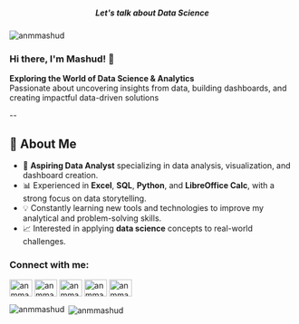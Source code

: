 <h5 align="center"> Let's talk about Data Science </h5>

<p align="left"> <img src="https://komarev.com/ghpvc/?username=anmmashud&label=Profile%20views&color=0e75b6&style=flat" alt="anmmashud" /> </p>

<h3 align="left"> Hi there, I'm Mashud! 👋 </h3>

**Exploring the World of Data Science & Analytics**  
Passionate about uncovering insights from data, building dashboards, and creating impactful data-driven solutions

--

## 🌟 About Me  
- 🌱 **Aspiring Data Analyst** specializing in data analysis, visualization, and dashboard creation.  
- 📊 Experienced in **Excel**, **SQL**, **Python**, and **LibreOffice Calc**, with a strong focus on data storytelling.  
- 💡 Constantly learning new tools and technologies to improve my analytical and problem-solving skills.  
- 📈 Interested in applying **data science** concepts to real-world challenges. 


<h3 align="left">Connect with me:</h3>

<p align="left">

<a href="https://linkedin.com/in/anmmashud" target="blank"><img align="center" src="https://raw.githubusercontent.com/rahuldkjain/github-profile-readme-generator/master/src/images/icons/Social/linked-in-alt.svg" alt="anmmashud" height="30" width="40" /></a>
<a href="https://kaggle.com/anmmashud" target="blank"><img align="center" src="https://raw.githubusercontent.com/rahuldkjain/github-profile-readme-generator/master/src/images/icons/Social/kaggle.svg" alt="anmmashud" height="30" width="40" /></a>
<a href="https://fb.com/anmmashud01" target="blank"><img align="center" src="https://raw.githubusercontent.com/rahuldkjain/github-profile-readme-generator/master/src/images/icons/Social/facebook.svg" alt="anmmashud" height="30" width="40" /></a>
<a href="https://instagram.com/anmmashud" target="blank"><img align="center" src="https://raw.githubusercontent.com/rahuldkjain/github-profile-readme-generator/master/src/images/icons/Social/instagram.svg" alt="anmmashud" height="30" width="40" /></a>
<a href="https://www.youtube.com/c/anmmashud" target="blank"><img align="center" src="https://raw.githubusercontent.com/rahuldkjain/github-profile-readme-generator/master/src/images/icons/Social/youtube.svg" alt="anmmashud" height="30" width="40" /></a>
</p>

<p><img align="left" src="https://github-readme-stats.vercel.app/api/top-langs?username=anmmashud&show_icons=true&locale=en&layout=compact" alt="anmmashud" /></p>

<p>&nbsp;<img align="center" src="https://github-readme-stats.vercel.app/api?username=anmmashud&show_icons=true&locale=en" alt="anmmashud" /></p>
